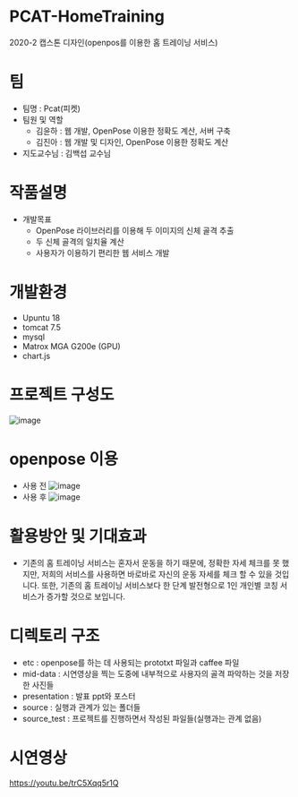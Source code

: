 # PCAT-HomeTraining

2020-2 캡스톤 디자인(openpos를 이용한 홈 트레이닝 서비스)

# 팀
- 팀명 : Pcat(피켓)
- 팀원 및 역할
    * 김윤하 : 웹 개발, OpenPose 이용한 정확도 계산, 서버 구축
    * 김진아 : 웹 개발 및 디자인, OpenPose 이용한 정확도 계산
- 지도교수님 : 김백섭 교수님

# 작품설명
- 개발목표
   * OpenPose 라이브러리를 이용해 두 이미지의 신체 골격 추출
   * 두 신체 골격의 일치율 계산
   * 사용자가 이용하기 편리한 웹 서비스 개발

# 개발환경
- Upuntu 18 
- tomcat 7.5
- mysql 
- Matrox MGA G200e (GPU)
- chart.js

# 프로젝트 구성도
![image](https://user-images.githubusercontent.com/55430276/101646961-87e12600-3a7b-11eb-85a7-6fbb6cdd93d3.png)

# openpose 이용
- 사용 전
![image](https://user-images.githubusercontent.com/55430276/101647173-c37bf000-3a7b-11eb-82e3-409c7b54231a.png)
- 사용 후
![image](https://user-images.githubusercontent.com/55430276/101647183-c545b380-3a7b-11eb-98c7-e469193d4380.png)

# 활용방안 및 기대효과
 - 기존의 홈 트레이닝 서비스는 혼자서 운동을 하기 때문에, 정확한 자세 체크를 못 했지만, 저희의 서비스를 사용하면 바로바로 자신의 운동 자세를 체크 할 수 있을 것입니다. 또한, 기존의 홈 트레이닝 서비스보다 한 단계 발전형으로 1인 개인별 코칭 서비스가 증가할 것으로 보입니다.

# 디렉토리 구조
 - etc : openpose를 하는 데 사용되는 prototxt 파일과 caffee 파일
 - mid-data : 시연영상을 찍는 도중에 내부적으로 사용자의 골격 파악하는 것을 저장한 사진들
 - presentation : 발표 ppt와 포스터
 - source : 실행과 관계가 있는 폴더들
 - source_test : 프로젝트를 진행하면서 작성된 파일들(실행과는 관계 없음)

# 시연영상
 https://youtu.be/trC5Xqq5r1Q
